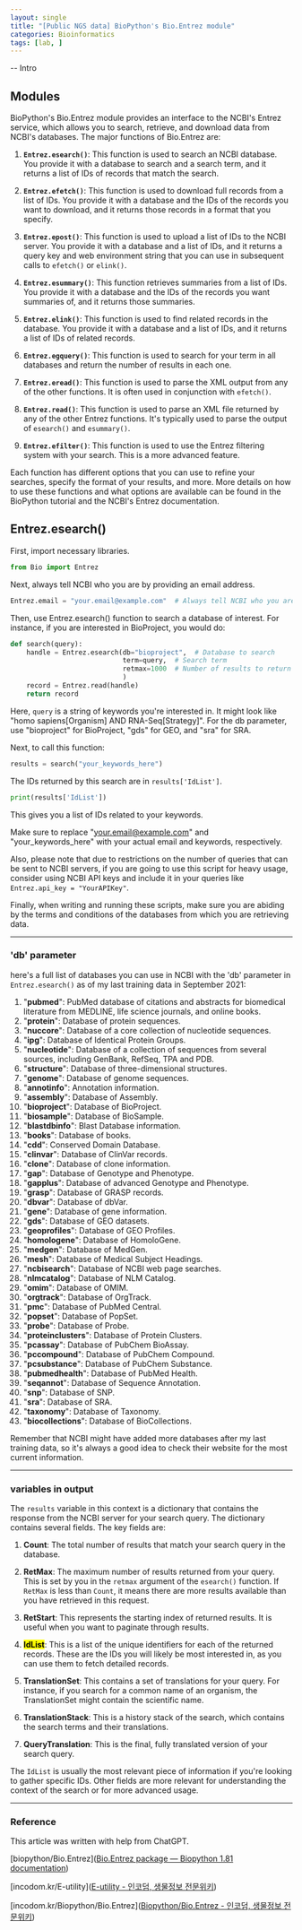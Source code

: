 ```yaml
---
layout: single
title: "[Public NGS data] BioPython's Bio.Entrez module"
categories: Bioinformatics
tags: [lab, ]
---
```


-- Intro

## Modules

BioPython's Bio.Entrez module provides an interface to the NCBI's Entrez service, which allows you to search, retrieve, and download data from NCBI's databases. The major functions of Bio.Entrez are:

1. **`Entrez.esearch()`**: This function is used to search an NCBI database. You provide it with a database to search and a search term, and it returns a list of IDs of records that match the search.

2. **`Entrez.efetch()`**: This function is used to download full records from a list of IDs. You provide it with a database and the IDs of the records you want to download, and it returns those records in a format that you specify.

3. **`Entrez.epost()`**: This function is used to upload a list of IDs to the NCBI server. You provide it with a database and a list of IDs, and it returns a query key and web environment string that you can use in subsequent calls to `efetch()` or `elink()`.

4. **`Entrez.esummary()`**: This function retrieves summaries from a list of IDs. You provide it with a database and the IDs of the records you want summaries of, and it returns those summaries.

5. **`Entrez.elink()`**: This function is used to find related records in the database. You provide it with a database and a list of IDs, and it returns a list of IDs of related records.

6. **`Entrez.egquery()`**: This function is used to search for your term in all databases and return the number of results in each one.

7. **`Entrez.eread()`**: This function is used to parse the XML output from any of the other functions. It is often used in conjunction with `efetch()`.

8. **`Entrez.read()`**: This function is used to parse an XML file returned by any of the other Entrez functions. It's typically used to parse the output of `esearch()` and `esummary()`.

9. **`Entrez.efilter()`**: This function is used to use the Entrez filtering system with your search. This is a more advanced feature.

Each function has different options that you can use to refine your searches, specify the format of your results, and more. More details on how to use these functions and what options are available can be found in the BioPython tutorial and the NCBI's Entrez documentation.

## Entrez.esearch()

First, import necessary libraries.

```python
from Bio import Entrez
```

Next, always tell NCBI who you are by providing an email address.

```python
Entrez.email = "your.email@example.com"  # Always tell NCBI who you are
```

Then, use Entrez.esearch() function to search a database of interest. For instance, if you are interested in BioProject, you would do:

```python
def search(query):
    handle = Entrez.esearch(db="bioproject",  # Database to search
                            term=query,  # Search term
                            retmax=1000  # Number of results to return
                            )
    record = Entrez.read(handle)
    return record
```

Here, `query` is a string of keywords you're interested in. It might look like "homo sapiens[Organism] AND RNA-Seq[Strategy]". For the db parameter, use "bioproject" for BioProject, "gds" for GEO, and "sra" for SRA.

Next, to call this function:

```python
results = search("your_keywords_here")
```

The IDs returned by this search are in `results['IdList']`.

```python
print(results['IdList'])
```

This gives you a list of IDs related to your keywords.

Make sure to replace "[your.email@example.com](mailto:your.email@example.com)" and "your_keywords_here" with your actual email and keywords, respectively.

Also, please note that due to restrictions on the number of queries that can be sent to NCBI servers, if you are going to use this script for heavy usage, consider using NCBI API keys and include it in your queries like `Entrez.api_key = "YourAPIKey"`.

Finally, when writing and running these scripts, make sure you are abiding by the terms and conditions of the databases from which you are retrieving data.

---

### 'db' parameter

here's a full list of databases you can use in NCBI with the 'db' parameter in `Entrez.esearch()` as of my last training data in September 2021:

1. "**pubmed**": PubMed database of citations and abstracts for biomedical literature from MEDLINE, life science journals, and online books.
2. "**protein**": Database of protein sequences.
3. "**nuccore**": Database of a core collection of nucleotide sequences.
4. "**ipg**": Database of Identical Protein Groups.
5. "**nucleotide**": Database of a collection of sequences from several sources, including GenBank, RefSeq, TPA and PDB.
6. "**structure**": Database of three-dimensional structures.
7. "**genome**": Database of genome sequences.
8. "**annotinfo**": Annotation information.
9. "**assembly**": Database of Assembly.
10. "**bioproject**": Database of BioProject.
11. "**biosample**": Database of BioSample.
12. "**blastdbinfo**": Blast Database information.
13. "**books**": Database of books.
14. "**cdd**": Conserved Domain Database.
15. "**clinvar**": Database of ClinVar records.
16. "**clone**": Database of clone information.
17. "**gap**": Database of Genotype and Phenotype.
18. "**gapplus**": Database of advanced Genotype and Phenotype.
19. "**grasp**": Database of GRASP records.
20. "**dbvar**": Database of dbVar.
21. "**gene**": Database of gene information.
22. "**gds**": Database of GEO datasets.
23. "**geoprofiles**": Database of GEO Profiles.
24. "**homologene**": Database of HomoloGene.
25. "**medgen**": Database of MedGen.
26. "**mesh**": Database of Medical Subject Headings.
27. "**ncbisearch**": Database of NCBI web page searches.
28. "**nlmcatalog**": Database of NLM Catalog.
29. "**omim**": Database of OMIM.
30. "**orgtrack**": Database of OrgTrack.
31. "**pmc**": Database of PubMed Central.
32. "**popset**": Database of PopSet.
33. "**probe**": Database of Probe.
34. "**proteinclusters**": Database of Protein Clusters.
35. "**pcassay**": Database of PubChem BioAssay.
36. "**pccompound**": Database of PubChem Compound.
37. "**pcsubstance**": Database of PubChem Substance.
38. "**pubmedhealth**": Database of PubMed Health.
39. "**seqannot**": Database of Sequence Annotation.
40. "**snp**": Database of SNP.
41. "**sra**": Database of SRA.
42. "**taxonomy**": Database of Taxonomy.
43. "**biocollections**": Database of BioCollections.

Remember that NCBI might have added more databases after my last training data, so it's always a good idea to check their website for the most current information.

---

### variables in output

The `results` variable in this context is a dictionary that contains the response from the NCBI server for your search query. The dictionary contains several fields. The key fields are:

1. **Count**: The total number of results that match your search query in the database.

2. **RetMax**: The maximum number of results returned from your query. This is set by you in the `retmax` argument of the `esearch()` function. If `RetMax` is less than `Count`, it means there are more results available than you have retrieved in this request.

3. **RetStart**: This represents the starting index of returned results. It is useful when you want to paginate through results.

4. **<mark>IdList</mark>**: This is a list of the unique identifiers for each of the returned records. These are the IDs you will likely be most interested in, as you can use them to fetch detailed records.

5. **TranslationSet**: This contains a set of translations for your query. For instance, if you search for a common name of an organism, the TranslationSet might contain the scientific name.

6. **TranslationStack**: This is a history stack of the search, which contains the search terms and their translations.

7. **QueryTranslation**: This is the final, fully translated version of your search query.

The `IdList` is usually the most relevant piece of information if you're looking to gather specific IDs. Other fields are more relevant for understanding the context of the search or for more advanced usage.

---

### 

### Reference

This article was written with help from ChatGPT.

[biopython/Bio.Entrez]([Bio.Entrez package &mdash; Biopython 1.81 documentation](https://biopython.org/docs/latest/api/Bio.Entrez.html#))

[incodom.kr/E-utility]([E-utility - 인코덤, 생물정보 전문위키](http://www.incodom.kr/E-utility))

[incodom.kr/Biopython/Bio.Entrez]([Biopython/Bio.Entrez - 인코덤, 생물정보 전문위키](http://www.incodom.kr/Biopython/Bio.Entrez))